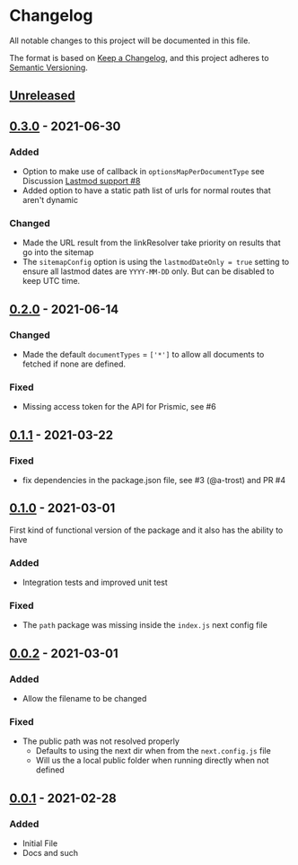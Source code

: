 # Changelog
All notable changes to this project will be documented in this file.

The format is based on [Keep a Changelog](https://keepachangelog.com/en/1.0.0/),
and this project adheres to [Semantic Versioning](https://semver.org/spec/v2.0.0.html).

## [Unreleased]


## [0.3.0] - 2021-06-30

### Added
- Option to make use of callback in `optionsMapPerDocumentType` see Discussion [Lastmod support #8](https://github.com/ReeceM/prismic-sitemap/discussions/8)
- Added option to have a static path list of urls for normal routes that aren't dynamic

### Changed
- Made the URL result from the linkResolver take priority on results that go into the sitemap
- The `sitemapConfig` option is using the `lastmodDateOnly = true` setting to ensure all lastmod dates are `YYYY-MM-DD` only. But can be disabled to keep UTC time.

## [0.2.0] - 2021-06-14

### Changed
- Made the default `documentTypes` = `['*']` to allow all documents to fetched if none are defined.

### Fixed
- Missing access token for the API for Prismic, see #6

## [0.1.1] - 2021-03-22

### Fixed 
- fix dependencies in the package.json file, see #3 (@a-trost) and PR #4

## [0.1.0] - 2021-03-01

First kind of functional version of the package and it also has the ability to have
### Added
- Integration tests and improved unit test

### Fixed
- The `path` package was missing inside the `index.js` next config file

## [0.0.2] - 2021-03-01

### Added
- Allow the filename to be changed

### Fixed
- The public path was not resolved properly
  - Defaults to using the next dir when from the `next.config.js` file
  - Will us the a local public folder when running directly when not defined


## [0.0.1] - 2021-02-28
### Added
- Initial File
- Docs and such

[Unreleased]: https://github.com/reecem/prismic-sitemap/compare/v0.3.0...HEAD
[0.3.0]: https://github.com/reecem/prismic-sitemap/compare/v0.3.0...HEAD
[0.2.0]: https://github.com/reecem/prismic-sitemap/compare/v0.2.0
[0.1.1]: https://github.com/reecem/prismic-sitemap/tag/v0.1.0
[0.1.0]: https://github.com/reecem/prismic-sitemap/tag/v0.1.0
[0.0.2]: https://github.com/reecem/prismic-sitemap/tag/v0.0.2
[0.0.1]: https://github.com/reecem/prismic-sitemap/tag/v0.0.1
